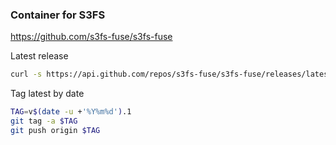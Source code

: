 ### Container for S3FS

https://github.com/s3fs-fuse/s3fs-fuse

Latest release

```bash
curl -s https://api.github.com/repos/s3fs-fuse/s3fs-fuse/releases/latest |grep tag_name | cut -d '"' -f 4 | tr -d 'v'
```

Tag latest by date

```bash
TAG=v$(date -u +'%Y%m%d').1
git tag -a $TAG
git push origin $TAG
```